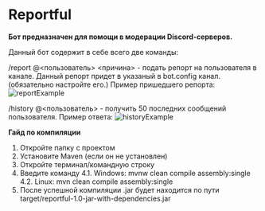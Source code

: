 # Reportful

**Бот предназначен для помощи в модерации Discord-серверов.**

Данный бот содержит в себе всего две команды:

/report @<пользователь> <причина> - подать репорт на пользователя в канале. Данный репорт придет в указаный в bot.config канал. (обязательно настройте его.)
Пример пришедшего репорта:
![reportExample](https://i.imgur.com/hD6jCas.jpg)

/history @<пользователь> - получить 50 последних сообщений пользователя.
Пример ответа:
![historyExample](https://i.imgur.com/gWiAXGt.jpg)





**Гайд по компиляции**

1. Откройте папку с проектом
2. Установите Maven (если он не установлен)
3. Откройте терминал/командную строку
4. Введите команду
    4.1. Windows: mvnw clean compile assembly:single
    4.2. Linux: mvn clean compile assembly:single
5. После успешной компиляции .jar будет находится по пути target/reportful-1.0-jar-with-dependencies.jar